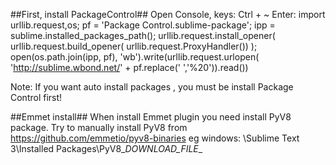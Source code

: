 
##First, install PackageControl##
Open Console, keys: Ctrl + ~
Enter:
import urllib.request,os; pf = 'Package Control.sublime-package'; ipp = sublime.installed_packages_path(); urllib.request.install_opener( urllib.request.build_opener( urllib.request.ProxyHandler()) ); open(os.path.join(ipp, pf), 'wb').write(urllib.request.urlopen( 'http://sublime.wbond.net/' + pf.replace(' ','%20')).read())

Note: If you want auto install packages , you must be install Package Control first!


##Emmet install##
When install Emmet plugin you need install PyV8 package.
Try to manually install PyV8 from
https://github.com/emmetio/pyv8-binaries
eg windows:
\Sublime Text 3\Installed Packages\PyV8\__DOWNLOAD_FILE__

